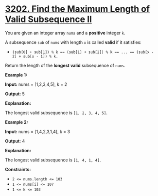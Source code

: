 # [3202. Find the Maximum Length of Valid Subsequence II](https://leetcode.com/problems/find-the-maximum-length-of-valid-subsequence-ii/)

You are given an integer array `nums` and a **positive** integer `k`.

A  subsequence  `sub`  of  `nums`  with length  `x`  is called  **valid**  if it satisfies:

-   `(sub[0] + sub[1]) % k == (sub[1] + sub[2]) % k == ... == (sub[x - 2] + sub[x - 1]) % k.`

Return the length of the **longest**  **valid** subsequence of `nums`.

**Example 1:**

**Input:**  nums = [1,2,3,4,5], k = 2

**Output:**  5

**Explanation:**

The longest valid subsequence is  `[1, 2, 3, 4, 5]`.

**Example 2:**

**Input:**  nums = [1,4,2,3,1,4], k = 3

**Output:**  4

**Explanation:**

The longest valid subsequence is  `[1, 4, 1, 4]`.

**Constraints:**

-   `2 <= nums.length <= 103`
-   `1 <= nums[i] <= 107`
-   `1 <= k <= 103`
